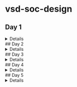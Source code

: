 # vsd-soc-design

## Day 1
<details>

### Directory Structure
pdk used is skywater 130 pdk tool which is open source pdk.

![image](https://github.com/SreenivasanJJ/vsd-soc-design/assets/56498597/85082815-7a0f-4bf5-8722-f63188cf5bfb)

The open_pdk is used as the skywater pdk may not be foundry compatible and this mitigates this issue. Skywater130A is made compatible for open source environment.

 ![image](https://github.com/SreenivasanJJ/vsd-soc-design/assets/56498597/9871b2b6-5d20-4c7b-b873-78319b7eb470)

_libs.ref_ – contains the timing lib , the cell libs.

![image](https://github.com/SreenivasanJJ/vsd-soc-design/assets/56498597/981351a6-1263-4fa2-a70c-dc07f513a867)

These are the various cells that are used. fd- foundry, sc – standard cell and hd – high density.
_libs.tech_ – specific to the tool

![image](https://github.com/SreenivasanJJ/vsd-soc-design/assets/56498597/550a807d-688b-4ecb-9e57-06035cbfdec6)

The libs include the lib for each of the cell with the various supported PVT corners. The lef is library exchange format file.
 ![image](https://github.com/SreenivasanJJ/vsd-soc-design/assets/56498597/87bae0c0-40fd-4551-84a7-d795d8f9fca6)

The Default configuration for the flow is present in the following directory.
 
![image](https://github.com/SreenivasanJJ/vsd-soc-design/assets/56498597/8e796bac-1501-4d7b-8555-af30cbe7bb29)

### **Design Setup**
‘docker’ is used for running the flows.

![image](https://github.com/SreenivasanJJ/vsd-soc-design/assets/56498597/f2e4e87b-5649-4344-af29-56db54687426)

_flow.tcl_ file contains all the commands and will be used to run all the tools. The openlane tool is open in an interactive mode.
We will be running the flows for the picorv32a design.
Later the design is prepared and in this process the technology level LEF and the cell level LEF is merged.

![image](https://github.com/SreenivasanJJ/vsd-soc-design/assets/56498597/66ac447c-eadd-46f5-8afd-26eff3b909ec)


The src directory consists of the design file and constraint. The config file used for the configuration setup for the design. Any of the configuration that needs to be passed can be passed from this file.
 
![image](https://github.com/SreenivasanJJ/vsd-soc-design/assets/56498597/2bc1718b-878f-441d-8144-20a4162e24bc)
![image](https://github.com/SreenivasanJJ/vsd-soc-design/assets/56498597/1bf576ea-2606-4cff-86eb-7a49002207ac)
 
On preparation of the design the output directory is generated which contains merged lef and various other file. The config.tcl contains the information which is taken.
 
![image](https://github.com/SreenivasanJJ/vsd-soc-design/assets/56498597/e842c2f5-20e1-43d8-b334-9df4e50413e0)
![image](https://github.com/SreenivasanJJ/vsd-soc-design/assets/56498597/62b7a940-7881-4347-bbec-0275ebb48c46)

config.tcl

![image](https://github.com/SreenivasanJJ/vsd-soc-design/assets/56498597/63884d4e-5686-4513-87d3-a3f04799b1d3)

### **Synthesis**

Synthesis related variables

![image](https://github.com/SreenivasanJJ/vsd-soc-design/assets/56498597/c50f605c-9e8c-4c5b-bc94-3f89e4126372)

Synthesis tool is now run with _“run_synthesis”_ command.

![image](https://github.com/SreenivasanJJ/vsd-soc-design/assets/56498597/4ba6f93c-213f-4c73-a829-469c2b0bd763)

Synthesized chip area
 
![image](https://github.com/SreenivasanJJ/vsd-soc-design/assets/56498597/93595c2e-3c03-47ec-95ef-9c16a917b473)

**Finding the flop ratio**

_Flop Ratio = Number of flops / Number of cells = 1613/14876  = 0.108 = 10.8%_

![image](https://github.com/SreenivasanJJ/vsd-soc-design/assets/56498597/adae6775-954d-488d-8a6e-1b7f038b0b3b)

 
Synthesized netlist

![image](https://github.com/SreenivasanJJ/vsd-soc-design/assets/56498597/771278e9-b9ff-4f25-b3ca-12eb3a956026)

### **Floorplan**

Various Floorplan configurations that can be changed 

![image](https://github.com/SreenivasanJJ/vsd-soc-design/assets/56498597/81f1746d-74c0-4c7c-84a2-6ca0f24e7a1e)

In the Openlane the metal layer will be one more extra than the set value.

To run floorplan – _“run_floorplan”_

![image](https://github.com/SreenivasanJJ/vsd-soc-design/assets/56498597/fbd0bd7d-227a-41da-99b7-50aa97aaad62)

The output logs are generated which is shown in the image.

![image](https://github.com/SreenivasanJJ/vsd-soc-design/assets/56498597/b125c5bc-a571-4897-82ff-c029abe8c50a)

**Floorplan die area:**

![image](https://github.com/SreenivasanJJ/vsd-soc-design/assets/56498597/397a71a3-351e-47f6-934f-a5d7f4cba519)

The configuration of CORE_UTIL is taken from the file :

![image](https://github.com/SreenivasanJJ/vsd-soc-design/assets/56498597/22fa9c9d-f905-4331-a056-180d7a892e88)

![image](https://github.com/SreenivasanJJ/vsd-soc-design/assets/56498597/0d1d22a2-2a2d-4524-ac86-755a4644c95e)

 
Core utilization is 35%, Horizontal IO metal layer is 4(3+1) and Vertical metal layer is 5 (4+1).

The def file contains the floorplan output. 

![image](https://github.com/SreenivasanJJ/vsd-soc-design/assets/56498597/54f3f777-5667-4bc5-b424-20d9019924bc)

To open the GUI, type in the command as shown.

![image](https://github.com/SreenivasanJJ/vsd-soc-design/assets/56498597/a057615e-ad75-425f-969f-2f9aaefdaeb3)

to select entire layout – s . v – to make it centre.

![image](https://github.com/SreenivasanJJ/vsd-soc-design/assets/56498597/3737df27-4651-4a0e-b2d4-336d8c9e56d3)

![image](https://github.com/SreenivasanJJ/vsd-soc-design/assets/56498597/8126962f-649b-4cf9-8c40-6114474108a0)
 
Tap cells are highlighted which are placed through ought the floorplan with diagonal equidistance. They prevent the latch up condition that can occur.

![image](https://github.com/SreenivasanJJ/vsd-soc-design/assets/56498597/afc71fd4-f4ef-4cc8-9b1c-5d426caad07f)

The highlighted cell is in metal 3
 
![image](https://github.com/SreenivasanJJ/vsd-soc-design/assets/56498597/7f0a44f4-ce1d-4018-84cf-5f2282db3067)

The standard cell are placed in the corner of the floor plan.
</details>
## Day 2

<details>
### **Placement**

_“run_placement”_

First global placement occurs which is used to reduce the wire length. 

Half parameter wire length (HPWL) is used in the openlane. Reduction iof this is the main focus. Several iteration takes place and converges.

![image](https://github.com/SreenivasanJJ/vsd-soc-design/assets/56498597/52bc8db8-b93d-4c11-8a59-84d99359ed30)

**Gui**

![image](https://github.com/SreenivasanJJ/vsd-soc-design/assets/56498597/ec4a7f86-9ce6-445e-8a0c-8ab5ae28866c)

![image](https://github.com/SreenivasanJJ/vsd-soc-design/assets/56498597/9468979e-dc26-4391-8257-a8bfab9fac48)
 
All the standard cells are placed and the DRC reports as No error.

![image](https://github.com/SreenivasanJJ/vsd-soc-design/assets/56498597/077d8309-09f8-4f20-bd31-2e71b473e5fd)
</details>
## Day 3

<details>
### Changing the configuration in runtime

We can see that the IO is placed equividistantly in the floorplan. This is due to IO_MODE Configuration

![image](https://github.com/SreenivasanJJ/vsd-soc-design/assets/56498597/f0536397-e68f-4885-b8fc-aa19f076d985)

We are changing the value to 2. It will not be equidistant anymore

![image](https://github.com/SreenivasanJJ/vsd-soc-design/assets/56498597/a6ba5955-0a84-4644-925d-20c6a232c7f8)

### **NGSPICE**

Creating standard cell design by cloning it from github.

![image](https://github.com/SreenivasanJJ/vsd-soc-design/assets/56498597/6de5a9d0-66ce-4da4-a585-c525d6afa07c)
 
![image](https://github.com/SreenivasanJJ/vsd-soc-design/assets/56498597/784f3ab2-888f-414d-b869-a8e5f9144c74)
 
The inverter std_cell is opened using the magic tool.

**Layers of the inverter**

![image](https://github.com/SreenivasanJJ/vsd-soc-design/assets/56498597/8652dbfa-40b0-491a-b685-c0bb038e409c)

**Creating a std_cell and extracting spice netlist**

“extract all” is to create a extraction file. This will be used to create the spice file by using the command _“ext2spice cthresh 0  rthresh 0”_

 ![image](https://github.com/SreenivasanJJ/vsd-soc-design/assets/56498597/0e187f03-5e18-4096-90eb-4ac993cbaa76)
 
![image](https://github.com/SreenivasanJJ/vsd-soc-design/assets/56498597/8652e009-246d-4fdd-ad1d-cd59beb45719)

**Extraction File**

![image](https://github.com/SreenivasanJJ/vsd-soc-design/assets/56498597/d73a3c9e-17b4-46fb-b100-0349850d7270)

Spice file is generated 

![image](https://github.com/SreenivasanJJ/vsd-soc-design/assets/56498597/ae2bce0b-00bd-4f00-8763-a55c8266c3c1)

![image](https://github.com/SreenivasanJJ/vsd-soc-design/assets/56498597/5aa59880-37ae-441a-80fa-1ea57e1bc51e)
 
It shows that PMOS and NMOS is generated in the spice. The value of scale is changed and the pmos and nmos libs are included.
The Voltage values are specified and the Input voltage is provided as a pulse with rise and fall time of 0.1ns and high and low period of 2ns.

The transient analysis is performed.
 
![image](https://github.com/SreenivasanJJ/vsd-soc-design/assets/56498597/d30ec2b2-6c52-42e3-9995-ad6a6b80c29e)
![image](https://github.com/SreenivasanJJ/vsd-soc-design/assets/56498597/98cbdaa2-18f6-40c2-a688-4188ee03e328)
![image](https://github.com/SreenivasanJJ/vsd-soc-design/assets/56498597/34dcdaa1-50c7-48f4-82a9-e32fe2419cc1)

Modifying the Cload to 2fF

![image](https://github.com/SreenivasanJJ/vsd-soc-design/assets/56498597/7e3a2ada-9061-443f-abd0-ccbcb393f4f1)

**Characterization**

20% of 3.3V is 0.66V. The value of time is 

 ![image](https://github.com/SreenivasanJJ/vsd-soc-design/assets/56498597/dbac4a6b-6519-4345-adfb-2660165a83ab)

80% of 3.3V is 2.64V. The value of time is 

 ![image](https://github.com/SreenivasanJJ/vsd-soc-design/assets/56498597/631031ac-3359-49b3-9eb8-7163e33e2268)

Rise Transition = x1(80%) – x1(20%) = 2.247-2.18 = 0.063ns

Rise propagation delay is around 0.0576ns
 
![image](https://github.com/SreenivasanJJ/vsd-soc-design/assets/56498597/64e914d4-67d8-4299-8f0c-bff37705e83f)

Fall transition time is 0.0438ns approx..

![image](https://github.com/SreenivasanJJ/vsd-soc-design/assets/56498597/5b6f2c59-d7ab-4811-95c3-fa4ff12ab1fb)

Fall propagation delay is 0.025ns

 ![image](https://github.com/SreenivasanJJ/vsd-soc-design/assets/56498597/530cb6ec-26f2-4218-b079-1bd88f48aa2d)

### **Instruction for Magic DRC Tool usage**

Download from the web 
_wget http://opencircuitdesign.com/open_pdks/archive/drc_tests.tgz_

![image](https://github.com/SreenivasanJJ/vsd-soc-design/assets/56498597/aecc632f-84bc-4b23-a60c-076b217d46a7)

source file for magic drc 

 ![image](https://github.com/SreenivasanJJ/vsd-soc-design/assets/56498597/9563142b-86a9-4a12-a262-28126c68e71e)
 
![image](https://github.com/SreenivasanJJ/vsd-soc-design/assets/56498597/3dfcbe99-6095-429b-8007-b389eca477a6)
 
Creating a VIA on the metal layer.

 ![image](https://github.com/SreenivasanJJ/vsd-soc-design/assets/56498597/aaf0bf45-12c9-44c9-911e-26af030976e5)
 
![image](https://github.com/SreenivasanJJ/vsd-soc-design/assets/56498597/80102a79-c9bb-4b37-97e0-a07985c37a7d)

 
There are several DRC errors

Focussing on the poly.9 diagram

 ![image](https://github.com/SreenivasanJJ/vsd-soc-design/assets/56498597/629f5c17-45e6-442c-99b0-3956a76b4ef0)

We will check out the polyresistance and poly distance 

 ![image](https://github.com/SreenivasanJJ/vsd-soc-design/assets/56498597/876fdf9b-b9bc-4641-9fef-99bf51edd4a9)

It is less 22u hence there will be an error.

 ![image](https://github.com/SreenivasanJJ/vsd-soc-design/assets/56498597/0e7a64b2-ca3f-4bcc-ab01-1cc638c57965)

The tech file is modified to change the distance between them and it is reloaded. We can observe the change and we can see there is no error.

![image](https://github.com/SreenivasanJJ/vsd-soc-design/assets/56498597/2455e5d9-f296-4846-8bdd-88caa14663f6)

![image](https://github.com/SreenivasanJJ/vsd-soc-design/assets/56498597/60aaa019-80c1-4279-b7ba-3ace82ef57ab)

 
nwell.mag is loaded

 ![image](https://github.com/SreenivasanJJ/vsd-soc-design/assets/56498597/388f732b-1507-4347-8518-d10e3196bee8)

We find the DRC in the selected area.

 ![image](https://github.com/SreenivasanJJ/vsd-soc-design/assets/56498597/2f676d72-1a97-4e27-bdc6-321b50049939)
 
![image](https://github.com/SreenivasanJJ/vsd-soc-design/assets/56498597/96ce34e0-e455-4233-aced-53d617161f5b)

 
Vendor DRC rule

![image](https://github.com/SreenivasanJJ/vsd-soc-design/assets/56498597/0a040cd9-f3a4-4903-b96f-e8955076c270)

Finding missing or incorrect rules
 
![image](https://github.com/SreenivasanJJ/vsd-soc-design/assets/56498597/b003a5cb-453d-4880-9973-df6eb202c6c7)
 
![image](https://github.com/SreenivasanJJ/vsd-soc-design/assets/56498597/4da088f5-d93d-4c65-98d9-a9660a2f8e6c)

![image](https://github.com/SreenivasanJJ/vsd-soc-design/assets/56498597/c8a24af2-1978-448f-a241-0ed0e9031e31)

 
On changing to drc full we can obsere the DRC failure

![image](https://github.com/SreenivasanJJ/vsd-soc-design/assets/56498597/62efcdc9-800e-4876-a392-d02fca49b723)

![image](https://github.com/SreenivasanJJ/vsd-soc-design/assets/56498597/a3ebc7d9-b6ba-4e4e-8950-0985e6ce4bd0)
 </details>
## Day 4
<details>

We need to extract lef file from mag file. Then this will be used in our picorv32 model replacing the standard cell inverter.

_tracks.info_ which is used in the routing 

![image](https://github.com/SreenivasanJJ/vsd-soc-design/assets/56498597/717dc020-a055-4975-8847-4d9ad1937b19)
 
![image](https://github.com/SreenivasanJJ/vsd-soc-design/assets/56498597/dd8b1830-1a8c-4f26-b921-744ebcfd47a0)
 
The grid is changed based on the li track width

 ![image](https://github.com/SreenivasanJJ/vsd-soc-design/assets/56498597/5a3e0e6a-c0e6-45fb-9094-515a8426cd4c)

Width of standard cell should be in odd multiples of X pitch.

It is 3 grid width   

![image](https://github.com/SreenivasanJJ/vsd-soc-design/assets/56498597/ced1876d-2266-46a0-9e79-f1639a5c9b5d)

For LEF file we need to define the ports. Now applying the port to it

![image](https://github.com/SreenivasanJJ/vsd-soc-design/assets/56498597/819e73b2-806c-4235-8dad-ee65ba571cf6)
 
![image](https://github.com/SreenivasanJJ/vsd-soc-design/assets/56498597/b52558d3-0d8b-4ee8-a9de-5ada0b7221bb)

The mag file is saved in a separate file and lef is generated.

![image](https://github.com/SreenivasanJJ/vsd-soc-design/assets/56498597/45876297-ebb2-40cf-b4f9-87bb4f40dc89)
 
![image](https://github.com/SreenivasanJJ/vsd-soc-design/assets/56498597/24ef730e-98b0-479d-b96d-1032af0ece9b)
 
**Generated LEF file** 

 ![image](https://github.com/SreenivasanJJ/vsd-soc-design/assets/56498597/26b0dd55-74b1-40af-aef4-4778063cb3af)

Now this will ne plugged in to our design

 ![image](https://github.com/SreenivasanJJ/vsd-soc-design/assets/56498597/3b375fcd-abeb-40cb-94bb-3f25b0b39993)

The process is started again by adding the libs and merging the lefs. 

 ![image](https://github.com/SreenivasanJJ/vsd-soc-design/assets/56498597/cd7b32b2-8442-4af3-848a-a1f8ab64cb4a)

The synthesis is run and we can observe that the cell is picked up.

 ![image](https://github.com/SreenivasanJJ/vsd-soc-design/assets/56498597/0c5d090a-dd6a-4918-9a22-5b343663b543)

We can observe that is also presence of slack violation where the worst negative slack is -23.89ns

 ![image](https://github.com/SreenivasanJJ/vsd-soc-design/assets/56498597/d7a4c312-4eea-4e73-b38c-9c6925fc1be2)

Observing the min max report, we can see the cell consuming huge delay. 

The current chip area is 
 
![image](https://github.com/SreenivasanJJ/vsd-soc-design/assets/56498597/6529720b-4fed-47b6-b415-964758c10613)

![image](https://github.com/SreenivasanJJ/vsd-soc-design/assets/56498597/563f0e72-6b28-4a89-a68b-0db0e4093f7c)
 
![image](https://github.com/SreenivasanJJ/vsd-soc-design/assets/56498597/3bb3f32c-800d-40f0-9ea1-1cb10c31936f)

 
We can observe the synth strategy is AREA so the area is optimized. BUFFERING is already present and sizing can be increased to improve timing.

The synth sizing is set to 1 and strategy is set to DELAY to optimize delay.

![image](https://github.com/SreenivasanJJ/vsd-soc-design/assets/56498597/d9f593f5-d6c1-46a5-9caf-c030ffb1a213)

We can observe there is no timing violation.
 
![image](https://github.com/SreenivasanJJ/vsd-soc-design/assets/56498597/ed7ddbe9-4c27-4ba8-afb5-5392a03f77fa)
 
![image](https://github.com/SreenivasanJJ/vsd-soc-design/assets/56498597/ea16b890-fe46-4bf3-9591-58163ddb9de4)

The area is increased.

Floorplan and placement is run
 ![image](https://github.com/SreenivasanJJ/vsd-soc-design/assets/56498597/4dd56def-6f83-49be-9a71-57f79be893fb)
 
![image](https://github.com/SreenivasanJJ/vsd-soc-design/assets/56498597/8014df79-5490-4084-b4f7-e06bcfb22b85)

 ![image](https://github.com/SreenivasanJJ/vsd-soc-design/assets/56498597/998aa334-1999-4a80-be99-1269dae2e1db)
 
### **OpenSTA for Post Timing Analysis**

Creating pre_sta.conf file and my_base.sdc file

![image](https://github.com/SreenivasanJJ/vsd-soc-design/assets/56498597/2ba50779-6942-446d-8e99-85edde1c2c41)

![image](https://github.com/SreenivasanJJ/vsd-soc-design/assets/56498597/1830ed94-9bd4-46f5-a48d-ed81fbdc4e88)

Now Running STA _“sta pre_sta.conf”_

![image](https://github.com/SreenivasanJJ/vsd-soc-design/assets/56498597/eeea3166-2b9f-46cc-8dff-95ef263460d9)

![image](https://github.com/SreenivasanJJ/vsd-soc-design/assets/56498597/5c5c5213-f792-460d-a945-c3513829694c)

The fanout is huge as the fanout value used is 6 so we reduce it to 4. The Total negative slack has reduced a bit but wns is still not changed much.

![image](https://github.com/SreenivasanJJ/vsd-soc-design/assets/56498597/1be42c33-107e-4def-8632-c7889781b104)

The cells that consume higher delay are changed to have bigger cell. By this we have achieved to reduce the wns.

![image](https://github.com/SreenivasanJJ/vsd-soc-design/assets/56498597/2d222759-14b6-40ac-b1ea-2619736e18bc)

_“write_verilog”_ command is used to write it into a file. We overwrite this to the current synthesis file.
Placement is performed with the generated netlist.

![image](https://github.com/SreenivasanJJ/vsd-soc-design/assets/56498597/d9bcd454-af8b-41e0-bbdd-281d82b1c4f7)

![image](https://github.com/SreenivasanJJ/vsd-soc-design/assets/56498597/99151403-43ea-49c7-8869-ae711306085d)
</details>
## Day 5
<details>
 
### **Clock Tree Synthesis**

![image](https://github.com/SreenivasanJJ/vsd-soc-design/assets/56498597/ff673c8b-82be-48d3-8bec-b9f66129eff5)

![image](https://github.com/SreenivasanJJ/vsd-soc-design/assets/56498597/1269e7b0-703e-417d-be3d-e855b9f1cd54)

![image](https://github.com/SreenivasanJJ/vsd-soc-design/assets/56498597/e2a27ebc-a196-4268-8672-d18d8137c2ef)

The limitation of TritonCTS is that is optimized to provide clock tree only for the typical library and does not include all the corners.

**Performing Timing Analysis with Clock Tree**

OpenSTA is already integrated into the openroad. Thus openroad in invoked.

![image](https://github.com/SreenivasanJJ/vsd-soc-design/assets/56498597/26a48ce4-4fc8-4cfd-8248-4c2852052f20)

![image](https://github.com/SreenivasanJJ/vsd-soc-design/assets/56498597/7616b9c1-77da-48f4-acd6-2d8387a05e28)

We can observe both Setup slack and hold slack is met. This is not a proper analysis as the CTS is only for typical lib. 

**Typical Corner:**

Hold:

![image](https://github.com/SreenivasanJJ/vsd-soc-design/assets/56498597/c9429709-a6fe-44b8-80e8-015a26be46c1)

Setup:

![image](https://github.com/SreenivasanJJ/vsd-soc-design/assets/56498597/b6836e72-b203-4af9-869e-5f69f66bf864)

The Clock Buffer 1 is replaced and then the CTS is rerun.

![image](https://github.com/SreenivasanJJ/vsd-soc-design/assets/56498597/e51210df-2865-475e-8149-b5f445da6df2)

The setup slack has improved a bit. 

We can also observe clkbuf_2 is used.

![image](https://github.com/SreenivasanJJ/vsd-soc-design/assets/56498597/0525330f-c78d-4188-83bc-1f9f75a0d010)

![image](https://github.com/SreenivasanJJ/vsd-soc-design/assets/56498597/adce62c7-4b03-4586-937f-27f42f5f249a)

### **Creating Power Distribution Network**

_gen_pdn_ – runs the pdn.

The std cell row is placed with 2.72 um distance. This has to in multiples of the std cell height otherwise it cannot be placed.

![image](https://github.com/SreenivasanJJ/vsd-soc-design/assets/56498597/9ff32e47-164b-490a-add7-02a9e9a06cb7)

### **Routing**

The Routing uses the TritonRouting.

To execute we run the command :_ run_routing_

![image](https://github.com/SreenivasanJJ/vsd-soc-design/assets/56498597/ca862dc0-2221-4865-93cf-05a0e2fb92d8)

</details>
